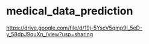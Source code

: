# medical_data_prediction

https://drive.google.com/file/d/19j-5YscV5qmp9l_5eD-y_58dpJ9quXn_/view?usp=sharing
